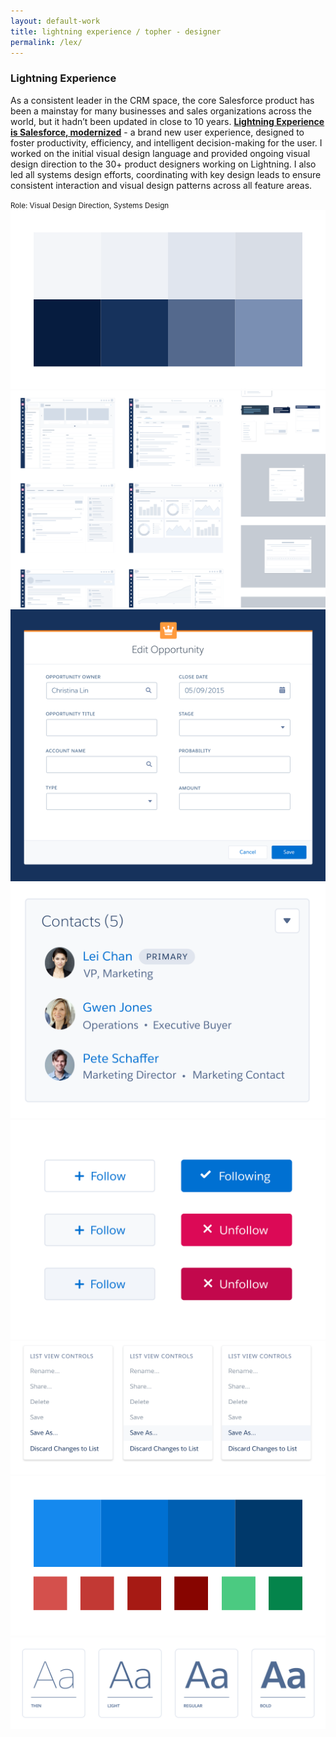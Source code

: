 ```yaml
---
layout: default-work
title: lightning experience / topher - designer
permalink: /lex/
---
```


<section class="mw-100 mw8-ns center ph4 z-1 relative mb2 mb3-ns mt6 mt0-ns">
  <h3 class="ml0 mv0 lh-title"><b class="serif fw6 f2">Lightning Experience</b></h3>
  <p class="f4 mh0 lh-copy mt2 mb3">
    As a consistent leader in the CRM space, the core Salesforce product has been a mainstay for many businesses and sales organizations across the world, but it hadn’t been updated in close to 10 years. <a href="https://www.salesforce.com/blog/2015/08/future-of-crm-salesforce-lightning.html" class="olive dim"><b>Lightning Experience is Salesforce, modernized</b></a> - a brand new user experience, designed to foster productivity, efficiency, and intelligent decision-making for the user. I worked on the initial visual design language and provided ongoing visual design direction to the 30+ product designers working on Lightning. I also led all systems design efforts, coordinating with key design leads to ensure consistent interaction and visual design patterns across all feature areas.
  </p>
  <small class="f5 fw7 mh0 ttu tracked silver mt0 lh-copy">Role: Visual Design Direction, Systems Design</small>
</section>

<section class="mw-100 mw9 center pa0 relative grid">
  <div class="w-100 grid-item load-one lex-1 contain-l cover mb4 mb3-l h5 h6-m h7-l">
  </div>
</section>

<section class="mw-100 mw9 center pa0 relative grid mb0">
  <div class="w-50-ns w-100 grid-item load-two hide-child">
    <img src="/assets/work/lex/grays.png" alt="gray color palette" class="mw-100">
  </div>
  <div class="w-50-ns w-100 grid-item load-three hide-child">
    <img src="/assets/work/lex/component-wireframes.png" alt="component wireframes" class="mw-100">
  </div>
  <div class="w-50-ns w-100 grid-item load-four hide-child">
    <img src="/assets/work/lex/modal.png" alt="modal" class="mw-100">
  </div>
  <div class="w-25-l w-50-m w-100 grid-item load-five hide-child">
    <img src="/assets/work/lex/related-list.png" alt="related list card" class="mw-100">
  </div>
  <div class="w-25-l w-50-m w-100 grid-item load-six hide-child">
    <img src="/assets/work/lex/buttons.png" alt="buttons" class="mw-100">
  </div>
  <div class="w-50-l w-100 grid-item load-seven hide-child">
    <img src="/assets/work/lex/menus.png" alt="dropdown menus" class="mw-100">
  </div>
  <div class="w-40-l w-50-m w-100 grid-item load-five hide-child">
    <img src="/assets/work/lex/colors.png" alt="color palette" class="mw-100">
  </div>
  <div class="w-60-l w-100 grid-item load-eight hide-child">
    <img src="/assets/work/lex/typography.png" alt="typography" class="mw-100">
  </div>
</section>